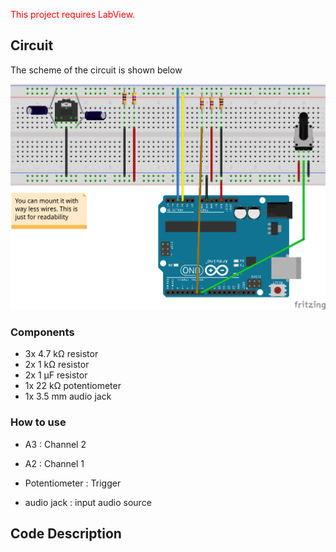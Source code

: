 <span style="color:red">This project requires LabView.</span>

## Circuit 

The scheme of the circuit is shown below

<p align="center">
  <img src="scheme.png" width="600" title="circuit scheme">
</p>

### Components

* 3x 4.7 k&Omega; resistor
* 2x 1 k&Omega; resistor
* 2x 1 &mu;F resistor
* 1x 22 k&Omega; potentiometer
* 1x 3.5 mm audio jack

### How to use 

* A3 : Channel 2
* A2 : Channel 1

* Potentiometer : Trigger
* audio jack : input audio source



## Code Description



